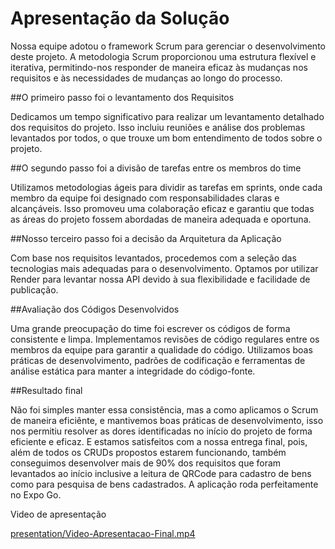 # Apresentação da Solução


Nossa equipe adotou o framework Scrum para gerenciar o desenvolvimento deste projeto. A metodologia Scrum proporcionou uma estrutura flexível e iterativa, permitindo-nos responder de maneira eficaz às mudanças nos requisitos e às necessidades de mudanças ao longo do processo.

##O primeiro passo foi o levantamento dos Requisitos

Dedicamos um tempo significativo para realizar um levantamento detalhado dos requisitos do projeto. Isso incluiu reuniões e análise dos problemas levantados por todos, o que trouxe um bom entendimento de todos sobre o projeto.

##O segundo passo foi a divisão de tarefas entre os membros do time

Utilizamos metodologias ágeis para dividir as tarefas em sprints, onde cada membro da equipe foi designado com responsabilidades claras e alcançáveis. Isso promoveu uma colaboração eficaz e garantiu que todas as áreas do projeto fossem abordadas de maneira adequada e oportuna.

##Nosso terceiro passo foi a decisão da Arquitetura da Aplicação

Com base nos requisitos levantados, procedemos com a seleção das tecnologias mais adequadas para o desenvolvimento. Optamos por utilizar Render para levantar nossa API devido à sua flexibilidade e  facilidade de publicação. 

##Avaliação dos Códigos Desenvolvidos

Uma grande preocupação do time foi escrever os códigos de forma consistente e limpa. Implementamos revisões de código regulares entre os membros da equipe para garantir a qualidade do código. Utilizamos boas práticas de desenvolvimento, padrões de codificação e ferramentas de análise estática para manter a integridade do código-fonte.

##Resultado final

Não foi simples manter essa consistência, mas a como aplicamos o Scrum de maneira eficiênte, e mantivemos boas práticas de desenvolvimento, isso nos permitiu resolver as dores identificadas no início do projeto de forma eficiente e eficaz. E estamos satisfeitos com a nossa entrega final, pois, além de todos os CRUDs propostos estarem funcionando, também conseguimos desenvolver mais de 90% dos requisitos que foram levantados ao início inclusive a leitura de QRCode para cadastro de bens como para pesquisa de bens cadastrados. A aplicação roda perfeitamente no Expo Go. 


Video de apresentação

[presentation/Video-Apresentacao-Final.mp4](https://github.com/ICEI-PUC-Minas-PMV-ADS/pmv-ads-2024-1-e3-proj-mov-t1-gest_patr/blob/e46ae41278d1e3738c28c5ec822282432ff0e786/presentation/Video-Apresentacao-Final.mp4)

